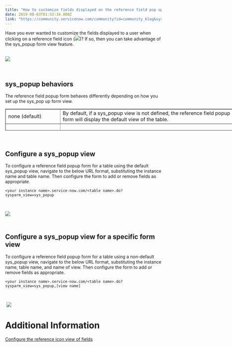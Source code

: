 ```yaml
---
title: "How to customize fields displayed on the reference field pop up form using a syspopup view"
date: 2019-08-03T01:53:34.000Z
link: "https://community.servicenow.com/community?id=community_blog&sys_id=f81f859d1b837b08ada243f6fe4bcb92"
---
```

<p>Have you ever wanted to customize the fields displayed to a user when clicking on a reference field icon (<img style="max-width: 100%; max-height: 480px;" src="https://community.servicenow.com/05b3b3421b03fb48ada243f6fe4bcb74.iix" />)? If so, then you can take advantage of the sys_popup form view feature.<br /><br /></p>
<p><img style="max-width: 100%; max-height: 480px;" src="https://community.servicenow.com/62484bb61b8f3700ada243f6fe4bcb26.iix" /></p>
<p> </p>
<h2>sys_popup behaviors</h2>
<p>The reference field popup form behaves differently depending on how you set up the sys_pop up form view.</p>
<table style="height: 70px; width: 740px;" border="1" cellspacing="1" cellpadding="3"><tbody><tr style="height: 21.875px;"><td style="width: 163.08px; height: 21.875px;">none (default)</td><td style="width: 568.92px; height: 21.875px;">By default, if a sys_popup view is not defined, the reference field popup form will display the default view of the table.</td></tr><tr style="height: 13px;"><td style="width: 163.08px; height: 13px;">sys_popup</td><td style="width: 568.92px; height: 13px;">
<p>If you have defined a sys_popup, the reference field popup form will display the fields configured in sys_popup.</p>
</td></tr><tr style="height: 19px;"><td style="width: 163.08px; height: 19px;">
<p>sys_popup,[view name]</p>
</td><td style="width: 568.92px; height: 19px;">
<p>If you have defined a sys_popup,[view name] and viewing a form view called [view name], the reference field popup form will display the fields configured in sys_popup,[view name] (e.g. sys_popup,ess).</p>
<p>If the sys_popup,[view name] does not exist and viewing a form view called [view name], then the default sys_popup view will be displayed. <br />(NOTE: This particular behavior broke in Madrid and is fixed in Madrid Patch 5 according to the <a href="https://hi.service-now.com/kb_view.do?sysparm_article&#61;KB0749057" target="_blank" rel="noopener noreferrer nofollow">known error article</a>.)</p>
</td></tr></tbody></table>
<p> </p>
<h2>Configure a sys_popup view</h2>
<p>To configure a reference field popup form for a table using the default sys_popup view, navigate to the below URL format, substituting the instance name and table name. Then configure the form to add or remove fields as appropriate.</p>
<pre class="language-markup"><code>&lt;your instance name&gt;.service-now.com/&lt;table name&gt;.do?sysparm_view&#61;sys_popup</code></pre>
<p> </p>
<p><img style="max-width: 100%; max-height: 480px;" src="https://community.servicenow.com/5098073a1b8f3700ada243f6fe4bcb96.iix" /></p>
<h2><br />Configure a sys_popup view for a specific form view</h2>
<p>To configure a reference field popup form for a table using a non-default sys_popup view, navigate to the below URL format, substituting the instance name, table name, and name of view. Then configure the form to add or remove fields as appropriate.</p>
<pre class="language-markup"><code>&lt;your instance name&gt;.service-now.com/&lt;table name&gt;.do?sysparm_view&#61;sys_popup,[view name]</code></pre>
<p> </p>
<p> <img style="max-width: 100%; max-height: 480px;" src="https://community.servicenow.com/f8a8cf3a1b8f3700ada243f6fe4bcb5b.iix" /></p>
<h1>Additional Information</h1>
<p><a href="https://docs.servicenow.com/bundle/madrid-platform-administration/page/administer/field-administration/concept/c_ReferenceIcon.html#t_FieldsDisplayed" target="_blank" rel="noopener noreferrer nofollow">Configure the reference icon view of fields</a></p>
